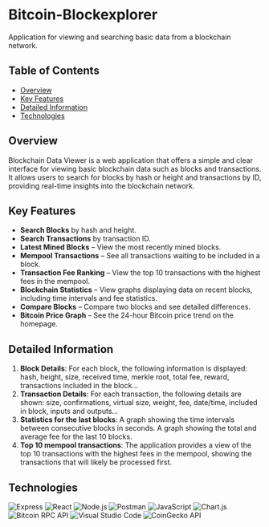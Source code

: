 # Bitcoin-Blockexplorer

Application for viewing and searching basic data from a blockchain network.

## **Table of Contents**
- [Overview](#overview)
- [Key Features](#key-features)
- [Detailed Information](#detailed-information)
- [Technologies](#technologies)

## **Overview**
Blockchain Data Viewer is a web application that offers a simple and clear interface for viewing basic blockchain data such as blocks and transactions. It allows users to search for blocks by hash or height and transactions by ID, providing real-time insights into the blockchain network.

## **Key Features**
- <strong>Search Blocks</strong> by hash and height.
- <strong>Search Transactions</strong> by transaction ID.
- <strong>Latest Mined Blocks</strong> – View the most recently mined blocks.
- <strong>Mempool Transactions</strong> – See all transactions waiting to be included in a block.
- <strong>Transaction Fee Ranking</strong> – View the top 10 transactions with the highest fees in the mempool.
- <strong>Blockchain Statistics</strong> – View graphs displaying data on recent blocks, including time intervals and fee statistics.
- <strong>Compare Blocks</strong> – Compare two blocks and see detailed differences.
- <strong>Bitcoin Price Graph</strong> – See the 24-hour Bitcoin price trend on the homepage.

## **Detailed Information**
1. <strong>Block Details</strong>:
For each block, the following information is displayed: hash, height, size, received time, merkle root, total fee, reward, transactions included in the block...
2. <strong>Transaction Details</strong>:
For each transaction, the following details are shown: size, confirmations, virtual size, weight, fee, date/time, included in block, inputs and outputs... 
3. <strong>Statistics for the last blocks</strong>:
A graph showing the time intervals between consecutive blocks in seconds.
A graph showing the total and average fee for the last 10 blocks.
4. <strong>Top 10 mempool transactions</strong>:
The application provides a view of the top 10 transactions with the highest fees in the mempool, showing the transactions that will likely be processed first.

## **Technologies**
![Express](https://img.shields.io/badge/Express-000000?style=for-the-badge&logo=express&logoColor=white)  ![React](https://img.shields.io/badge/React-61DAFB?style=for-the-badge&logo=react&logoColor=black)  ![Node.js](https://img.shields.io/badge/Node.js-339933?style=for-the-badge&logo=node.js&logoColor=white)  ![Postman](https://img.shields.io/badge/Postman-FF6C37?style=for-the-badge&logo=postman&logoColor=white)  ![JavaScript](https://img.shields.io/badge/JavaScript-F7DF1E?style=for-the-badge&logo=javascript&logoColor=black)  ![Chart.js](https://img.shields.io/badge/Chart.js-F5B300?style=for-the-badge&logo=chartdotjs&logoColor=white)  ![Bitcoin RPC API](https://img.shields.io/badge/Bitcoin%20RPC%20API-FF9900?style=for-the-badge&logo=bitcoin&logoColor=white)  ![Visual Studio Code](https://img.shields.io/badge/Visual%20Studio%20Code-007ACC?style=for-the-badge&logo=visualstudiocode&logoColor=white) ![CoinGecko API](https://img.shields.io/badge/CoinGecko%20API-1C8B56?style=for-the-badge&logo=coingecko&logoColor=white)
